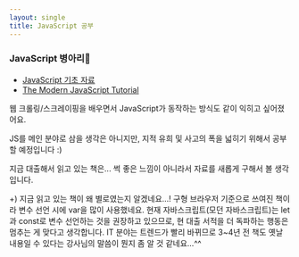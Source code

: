 ```yaml
---
layout: single
title: JavaScript 공부
---
```

### JavaScript 병아리🐤
* [JavaScript 기초 자료](https://learnjs.vlpt.us/)
* [The Modern JavaScript Tutorial](https://javascript.info/)
  
웹 크롤링/스크레이핑을 배우면서 JavaScript가 동작하는 방식도 같이 익히고 싶어졌어요.  
  
JS를 메인 분야로 삼을 생각은 아니지만, 지적 유희 및 사고의 폭을 넓히기 위해서 공부할 예정입니다 :)  
  
지금 대출해서 읽고 있는 책은... 썩 좋은 느낌이 아니라서 자료를 새롭게 구해서 볼 생각입니다.

+) 지금 읽고 있는 책이 왜 별로였는지 알겠네요...! 구형 브라우저 기준으로 쓰여진 책이라 변수 선언 시에 var을 많이 사용했네요. 현재 자바스크립트(모던 자바스크립트)는 let과 const로 변수 선언하는 것을 권장하고 있으므로, 현 대출 서적을 더 독파하는 행동은 멈추는 게 맞다고 생각합니다. IT 분야는 트렌드가 빨리 바뀌므로 3~4년 전 책도 옛날 내용일 수 있다는 강사님의 말씀이 뭔지 좀 알 것 같네요...^^ 
